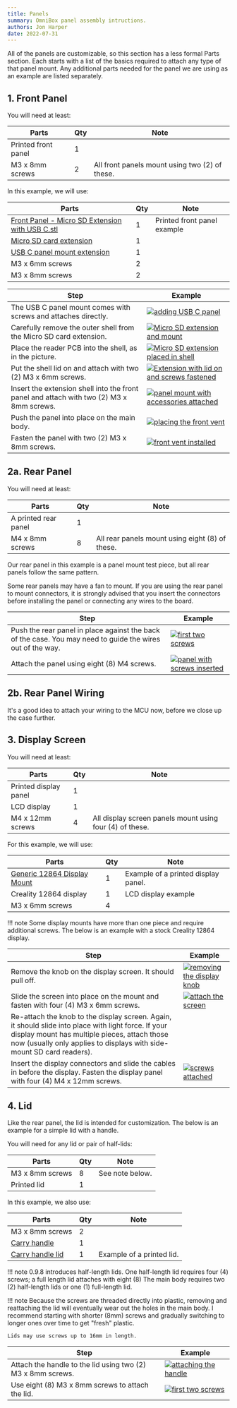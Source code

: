 ```yaml
---
title: Panels
summary: OmniBox panel assembly intructions.
authors: Jon Harper
date: 2022-07-31
---
```


All of the panels are customizable, so this section has a less formal Parts section. Each starts with a list of the basics required to attach any type of that panel mount. Any additional parts needed for the panel we are using as an example are listed separately.

## 1. Front Panel

You will need at least:

| Parts                     | Qty | Note                                            |
|---------------------------|-----|-------------------------------------------------|
| Printed front panel       | 1   |                                                 |
| M3 x 8mm screws           | 2   | All front panels mount using two (2) of these.  |

In this example, we will use:

| Parts                                                 | Qty | Note  |
|-------------------------------------------------------|-----|-------|
| [Front Panel - Micro SD Extension with USB C.stl][18] | 1   | Printed front panel example |
| [Micro SD card extension][14]                         | 1   |       |
| [USB C panel mount extension][15]                     | 1   |       |
| M3 x 6mm screws                                       | 2   |       |
| M3 x 8mm screws                                       | 2   |       |

| Step | Example |
|------|---------|
| The USB C panel mount comes with screws and attaches directly. | [![adding USB C panel][16]][16] |
| Carefully remove the outer shell from the Micro SD card extension. | [![Micro SD extension and mount][17]][17] |
| Place the reader PCB into the shell, as in the picture. | [![Micro SD extension placed in shell][20]][20] |
| Put the shell lid on and attach with two (2) M3 x 6mm screws. | [![Extension with lid on and screws fastened][21]][21] |
| Insert the extension shell into the front panel and attach with two (2) M3 x 8mm screws. | [![panel mount with accessories attached][22]][22] |
| Push the panel into place on the main body. | [![placing the front vent][1]][1] |
| Fasten the panel with two (2) M3 x 8mm screws. | [![front vent installed][2]][2] |

## 2a. Rear Panel

You will need at least:

| Parts                     | Qty | Note                                            |
|---------------------------|-----|-------------------------------------------------|
| A printed rear panel      | 1   |                                                 |
| M4 x 8mm screws           | 8   | All rear panels mount using eight (8) of these. |

Our rear panel in this example is a panel mount test piece, but all rear panels follow the same pattern.

Some rear panels may have a fan to mount. If you are using the rear panel to mount connectors, it is strongly advised that you insert the connectors before installing the panel or connecting any wires to the board.

| Step | Example |
|------|---------|
| Push the rear panel in place against the back of the case. You may need to guide the wires out of the way. | [![first two screws][5]][5] |
| Attach the panel using eight (8) M4 screws. | [![panel with screws inserted][6]][6] | 


## 2b. Rear Panel Wiring

It's a good idea to attach your wiring to the MCU now, before we close up the case further.

## 3. Display Screen

You will need at least:

| Parts                     | Qty | Note                                                     |
|---------------------------|-----|----------------------------------------------------------|
| Printed display panel     | 1   |                                                          |
| LCD display               | 1   |                                                          |
| M4 x 12mm screws          | 4   | All display screen panels mount using four (4) of these. |

For this example, we will use:

| Parts                     | Qty | Note                                            |
|---------------------------|-----|-------------------------------------------------|
| [Generic 12864 Display Mount][19] | 1  | Example of a printed display panel.      |
| Creality 12864 display    | 1   | LCD display example                             |
| M3 x 6mm screws           | 4   |                                                 |

!!! note
    Some display mounts have more than one piece and require additional screws. The below is an example with a stock Creality 12864 display.

| Step | Example |
|------|---------|
| Remove the knob on the display screen. It should pull off. | [![removing the display knob][10]][10] |
| Slide the screen into place on the mount and fasten with four (4) M3 x 6mm screws. | [![attach the screen][3]][3] |
| Re-attach the knob to the display screen. Again, it should slide into place with light force. If your display mount has multiple pieces, attach those now (usually only applies to displays with side-mount SD card readers). | |
| Insert the display connectors and slide the cables in before the display. Fasten the display panel with four (4) M4 x 12mm screws. | [![screws attached][4]][4] |

## 4. Lid

Like the rear panel, the lid is intended for customization. The below is an example for a simple lid with a handle.

You will need for any lid or pair of half-lids:

| Parts                     | Qty | Note                                            |
|---------------------------|-----|-------------------------------------------------|
| M3 x 8mm screws           | 8   | See note below.                                 |
| Printed lid               | 1   |                                                 |

In this example, we also use:

| Parts                     | Qty | Note                                            |
|---------------------------|-----|-------------------------------------------------|
| M3 x 8mm screws           | 2   |                                                 |
| [Carry handle][12]        | 1   |                                                 |
| [Carry handle lid][13]    | 1   | Example of a printed lid.                       |

!!! note
    0.9.8 introduces half-length lids. One half-length lid requires four (4) screws; a full length lid attaches with eight (8) The main body requires two (2) half-length lids or one (1) full-length lid.

!!! note
    Because the screws are threaded directly into plastic, removing and reattaching the lid will eventually wear out the holes in the main body. I recommend starting with shorter (8mm) screws and gradually switching to longer ones over time to get "fresh" plastic.
    
    Lids may use screws up to 16mm in length.

| Step | Example |
|------|---------|
| Attach the handle to the lid using two (2) M3 x 8mm screws. | [![attaching the handle][11]][11] |
| Use eight (8) M3 x 8mm screws to attach the lid. | [![first two screws][8]][8] | 
    
[1]: ../img/assembly/front_panel1.jpg
[2]: ../img/assembly/front_panel2.jpg
[3]: ../img/assembly/display1.jpg
[4]: ../img/assembly/display2.jpg
[5]: ../img/assembly/rear_panel1.jpg
[6]: ../img/assembly/rear_panel2.jpg
[7]: ../img/assembly/lid1.jpg
[8]: ../img/assembly/lid2.jpg
[9]: ../img/assembly/panel_install.jpg
[10]: ../img/assembly/display_knob.jpg
[11]: ../img/assembly/lid_handle.jpg
[12]: https://github.com/jon-harper/OmniBox/blob/main/Panels/Lid/Carry%20Handle.stl
[13]: https://github.com/jon-harper/OmniBox/blob/main/Panels/Lid/Carry%20lid/Carry%20Lid.stl
[14]: https://www.amazon.com/gp/product/B07YYSP5F5
[15]: https://www.amazon.com/Poyiccot-Extension-Female-Extender-Straight/dp/B086W2R8Z6
[16]: ../img/assembly/usb_c.jpg
[17]: ../img/assembly/sd_card1.jpg
[18]: https://github.com/jon-harper/OmniBox/tree/main/Panels/Front%20Panel/Lanmu%20Micro%20SD%20Extension
[19]: https://github.com/jon-harper/OmniBox/blob/main/Panels/Display/Generic%2012864/Generic%2012864%20Display%20Mount.stl
[20]: ../img/assembly/sd_card2.jpg
[21]: ../img/assembly/sd_card3.jpg
[22]: ../img/assembly/sd_card4.jpg